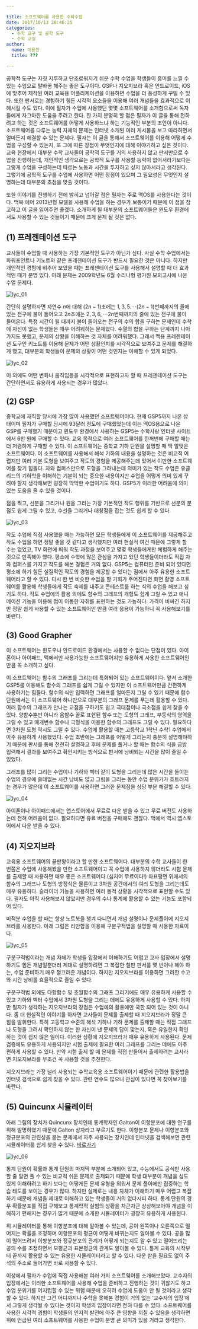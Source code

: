 ```yaml
---

title: 소프트웨어를 사용한 수학수업
date: 2017/10/13 20:46:25
categories:
  - 수학 교구 및 공학 도구
  - 수학 교실
author:
  name: 이용찬
  title: ???

---
```


공학적 도구는 자칫 지루하고 단조로워지기 쉬운 수학 수업을 학생들이 흥미를 느낄 수 있는 수업으로 탈바꿈 해주는 좋은 도구이다. GSP나 지오지브라 혹은 안드로이드, iOS에 맞추어 제작된 여러 교육용 어플리케이션을 이용하면 수업을 더 풍성하게 꾸밀 수 있다. 또한 판서로는 경험하기 힘든 시각적 요소들을 이용해 여러 개념들을 효과적으로 이해시킬 수도 있다. 이에 필자가 수업에 사용했던 몇몇 소프트웨어를 소개함으로써 독자들에게 자그마한 도움을 주려고 한다. 한 가지 분명히 할 점은 필자가 이 글을 통해 전하려고 하는 것은 소프트웨어를 어떻게 사용하느냐 하는 기능적인 부분의 조언이 아니다. 소프트웨어를 다루는 능력 자체의 문제는 인터넷 소개된 여러 게시물을 보고 따라하면서 얼마든지 해결할 수 있는 문제다. 필자는 이 글을 통해서 소프트웨어를 이용해 어떻게 수업을 구성할 수 있는지, 또 그에 따른 장점이 무엇인지에 대해 이야기하고 싶은 것이다. 교육 현장에서 대부분 수학 교사들이 공학적 도구를 거의 사용하지 않고 판서만으로 수업을 진행하는데, 개인적인 생각으로는 공학적 도구를 사용할 능력이 없어서라기보다는 그렇게 수업을 구성하는데 따르는 노동과 시간을 투자하고 싶지 않아서라고 생각된다. 그렇기에 공학적 도구를 수업에 사용하면 어떤 장점이 있으며 그 필요성은 무엇인지 설명하는데 대부분의 초점을 맞출 것이다.

또한 이야기를 진행하기 전에 밝히고 넘어갈 점은 필자는 주로 맥OS를 사용한다는 것이다. 맥북 에어 2013년형 모델을 사용해 수업을 하는 경우가 보통이기 때문에 이 점을 참고하고 이 글을 읽어주면 좋겠다. 소개하게 될 대부분의 소프트웨어들은 윈도우 환경에서도 사용할 수 있는 것들이기 때문에 크게 문제 될 것은 없다.

## (1) 프레젠테이션 도구

교사들이 수업할 때 사용하는 가장 기본적인 도구가 아닌가 싶다. 사실 수학 수업에서는 파워포인트나 키노트와 같은 프레젠테이션 도구가 반드시 필요한 것은 아니다. 하지만 개인적인 경험에 비추어 보았을 때는 프레젠테이션 도구를 사용해서 설명할 때 더 효과적인 때가 분명 있다. 아래 문제는 2009학년도 6월 수리나형 평가원 모의고사에 나온 수열 문제다.

![lyc_01](lyc_01.png)

간단히 설명하자면 자연수 $n$에 대해 $(2n-1)$초에는 $1,3,5. \cdots (2n-1)$번째까지의 줄에 있는 전구에 불이 들어오고 $2n$초에는 $2,3,6, \cdots 2n$번째까지의 줄에 있는 전구에 불이 들어온다. 특정 시간이 될 때까지 불이 들어오는 전구의 수의 합을 구하는 문제인데 수학에 자신이 없는 학생들은 매우 어려워하는 문제였다. 수열의 합을 구하는 단계까지 나아가지도 못했고, 문제의 상황을 이해하는 것 자체를 어려워했다. 그래서 맥용 프레젠테이션 도구인 키노트를 이용해 문제가 어떤 상황인지를 시각적으로 보여주고 문제를 해결하게 했고, 대부분의 학생들이 문제의 상황이 어떤 것인지는 이해할 수 있게 되었다.

![lyc_02](lyc_02.png)

이 외에도 어떤 변화나 움직임등을 시각적으로 표현하고자 할 때 프레젠테이션 도구는 간단하면서도 유용하게 사용되는 경우가 많았다.

## (2) GSP

중학교에 재직할 당시에 가장 많이 사용했던 소프트웨어이다. 현재 GSP5까지 나온 상태이며 필자가 구매할 당시에 93달러 정도에 구매했었는데 이는 맥OS용으로 나온 GSP를 구매했기 때문이고 윈도우 환경에서 사용하는 GSP5는 수학사랑 인터넷 사이트에서 6만 원에 구매할 수 있다. 교육 목적으로 여러 소프트웨어를 한꺼번에 구매할 때는 더 저렴하게 구매할 수 있다. 이 소프트웨어는 중학교 기하 단원을 설명할 때 딱 알맞은 소프트웨어다. 이 소프트웨어를 사용해서 해석 기하의 내용을 설명하는 것은 비교적 어렵지만 여러 기본 도형을 보여주고 작도의 경험을 제공해주는데 있어서 이만한 소프트웨어를 찾기 힘들다. 자와 컴퍼스만으로 도형을 그려내는데 의미가 있는 작도 수업은 유클리드의 기하학을 이해하는 기본이 되는 중요한 내용이지만 수업을 어떻게 의미 있게 꾸려야 할지 생각해보면 굉장히 막막한 수업이기도 하다. GSP5가 이러한 어려움에 의미 있는 도움을 줄 수 있을 것이다.

점을 찍고, 선분을 그리거나 원을 그리는 가장 기본적인 작도 행위를 기반으로 선분의 분점도 쉽게 그릴 수 있고, 수선을 그리거나 대칭점을 잡는 것도 쉽게 할 수 있다.

![lyc_03](lyc_03.png)

작도 수업에 직접 사용했을 때는 가능하면 모든 학생들에게 이 소프트웨어를 제공해주고 작도 수업을 하면 정말 좋을 것 같다고 생각했지만 여러 현실적 여건 때문에 그렇게 할 수는 없었고, TV 화면에 띄워 작도 과정을 보여주고 몇몇 학생들에게만 체험하게 해주는 것으로 만족해야 했다. 평소에 수학에 많은 관심을 가지고 있던 학생들이더라도 직접 자와 컴퍼스를 가지고 작도를 해본 경험은 거의 없다. GSP5는 컴퓨터만 준비 되어 있다면 평소에 하기 힘든 실질적인 작도의 경험을 제공할 수 있다는 점에서 아주 유용한 소프트웨어라고 할 수 있다. 다시 한 번 비슷한 수업을 할 기회가 주어진다면 화면 촬영 소프트웨어를 활용해 학생들에게 작도 숙제를 내주고 콘테스트를 하는 식의 수업을 해보고 싶기도 하다. 작도 수업에의 활용 외에도 함수의 그래프의 개형도 쉽게 그릴 수 있고 애니메이션 기능을 이용해 점이 이동한 자취를 표현하는 것도 가능하다. 가격이 비싸긴 하지만 정말 쉽게 사용할 수 있는 소프트웨어인 만큼 여러 응용이 가능하니 꼭 사용해보기를 바란다.

## (3) Good Grapher

이 소프트웨어는 윈도우나 안드로이드 환경에서는 사용할 수 없다는 단점이 있다. 아이폰이나 아이패드, 맥에서만 사용가능한 소프트웨어지만 유용하게 사용한 소프트웨어인 만큼 꼭 소개하고 싶다.

이 소프트웨어는 함수의 그래프를 그리는데 특화되어 있는 소프트웨어이다. 앞서 소개한 GSP5를 이용해도 함수의 그래프를 쉽게 그릴 수 있지만 이 소프트웨어만큼 간편하게 사용하기는 힘들다. 함수의 식만 입력하면 그래프를 얼마든지 그릴 수 있기 때문에 함수 단원에서는 이 소프트웨어 하나만으로 대부분의 그래프 문제를 푸는데 활용할 수 있다. 여러 함수의 그래프가 만나는 교점을 구하기도 쉽고 극대점이나 극소점을 쉽게 찾을 수 있다. 양함수뿐만 아니라 음함수 꼴로 표현된 함수 또는 도형의 그래프, 부등식의 영역을 그릴 수 있고 매개변수 함수나 극형식을 이용한 함수의 그래프도 그릴 수 있다. 필요하다면 3차원 도형 역시도 그릴 수 있다. 수업에 활용할 때는 고등학교 1학년 수학1 수업에서 아주 유용하게 사용했었다. 수업 초반에는 그래프를 어떻게 그리는지 충분히 설명해야하기 때문에 판서를 통해 천천히 설명하고 후에 문제를 풀거나 할 때는 함수의 식을 금방 입력해서 결과를 보여주고 확인시키는 방식으로 판서에 낭비되는 시간을 많이 줄일 수 있었다.

그래프를 많이 그리는 수업이나 기하와 벡터 같이 도형을 그리는데 많은 시간을 들이는 수업의 경우에 쓸데없는 시간 낭비도 많고 그림을 그리는 동안 수업 분위기가 흐트러지는 경우가 많은데 이 소프트웨어를 사용하면 그러한 문제점을 상당 부분 해결할 수 있다.

![lyc_04](lyc_04.png)

아이폰이나 아이패드에서는 앱스토어에서 무료로 다운 받을 수 있고 무료 버전도 사용하는데 전혀 어려움이 없다. 필요하다면 유료 버전을 구매해도 괜찮다. 맥에서 역시 앱스토어에서 다운 받을 수 있다.

## (4) 지오지브라

교육용 소프트웨어의 끝판왕이라고 할 만한 소프트웨어다. 대부분의 수학 교사들이 한 번쯤은 수업에 사용해봤을 만한 소프트웨어이고 꼭 수업에 사용하지 않더라도 시험 문제를 출제할 때 사용하면 매우 좋은 소프트웨어다.(심지어 무료이다!) 좌표평면 위에서의 함수의 그래프나 도형의 방정식은 물론이고 3차원 공간에서의 여러 도형을 그리는데도 매우 유용하다. 슬라이더 기능을 사용하면 여러 동적 상황을 시각적으로 표현할 수도 있다. 필자도 아직 사용해보지 않았지만 경우의 수나 통계에 활용할 수 있는 기능도 포함되어 있다.

미적분 수업을 할 때는 항상 노트북을 챙겨 다니면서 개념 설명이나 문제풀이에 지오지브라를 사용한다. 아래 그림은 리만합을 이용해 구분구적법을 설명할 때 사용한 자료이다.

![lyc_05](lyc_05.png)

구분구적법이라는 개념 자체가 학생들 입장에서 이해하기도 어렵고 교사 입장에서 설명하기도 힘든 개념일뿐더러 제대로 설명하려면 그 복잡한 칠판 판서를 몇 번이나 해야 하는, 수업 준비하기 매우 껄끄러운 개념이다. 하지만 지오지브라를 이용하면 그러한 수고와 시간 낭비를 효율적으로 줄일 수 있다.

구분구적법 외에도 다항함수 및 초월함수의 그래프 그리기에도 매우 유용하게 사용할 수 있고 기하와 벡터 수업에서 3차원 도형을 그리는 데에도 유용하게 사용할 수 있다. 하지만 필자가 생각하는 지오지브라의 장점은 수업에의 활용에만 국한 되어 있는 것이 아니다. 좀 더 현실적인 이야기를 하자면 교사들이 문제를 출제할 때 지오지브라가 정말 큰 힘을 발휘한다. 특히 고등학교 수준의 해석 기하나 기하 문제를 출제할 때는 직접 그래프나 도형을 그려서 확인하지 않는 한 자신이 낸 문제의 답이 맞는지, 혹은 유일한지 확인하는 것이 쉽지 않은 일이다. 이러한 상황에 지오지브라가 매우 유용하게 사용된다. 문제 검증에도 유용하게 사용되지만 시험 출제에 필요한 여러 그래프를 그리는 데에도 아주 편하게 사용할 수 있다. 만약 시험 출제 할 때 문제를 직접 만들어서 출제하려는 교사라면 지오지브라를 무조건 꼭 사용할 것을 추천한다.

지오지브라는 가장 널리 사용되는 수학교육용 소프트웨어이기 때문에 관련한 활용법을 인터넷 검색으로 쉽게 찾을 수 있다. 관련 연수도 많으니 관심이 있다면 꼭 찾아보기를 바란다.

## (5) Quincunx 시뮬레이터

아래 그림의 장치가 Quincunx 장치인데 통계학자인 Galton이 이항분포에 대한 연구를 위해 발명하였기 때문에 Galton 상자라고 부르기도 한다. 이항분포 문제나 이항분포와 정규분포의 관련성을 묻는 문제에서 자주 사용되는 장치인데 인터넷을 검색해보면 관련 시뮬레이터를 쉽게 찾을 수 있다. [바로가기](https://phet.colorado.edu/sims/plinko-probability/plinko-probability_ko.html)

![lyc_06](lyc_06.png)

통계 단원이 확률과 통계 단원의 마지막 부분에 소개되어 있고, 수능에서도 공식만 사용할 줄 알면 풀 수 있는 비교적 쉬운 문제로 출제되기 때문에 학생 대부분이 개념을 심도 있게 이해하려고 하기 보다는 어떻게든 문제 유형을 외워서 문제 풀이에만 집중하는 학습 태도를 보이는 경우가 많다. 하지만 실제로는 내용 자체가 이해하기 매우 어렵고 복잡하기 때문에 개념을 제대로 이해하고 있는 학생들이 거의 없다시피 하다. 통계 단원의 경우 확률분포를 직접 구해보고 통계학적 실험의 상황을 차근차근 상상해보아야 개념을 이해하기 편해지는 경우가 많기 때문에 소개한 시뮬레이터가 굉장히 유용하게 사용된다.

위 시뮬레이터를 통해 이항분포에 대해 알아볼 수 있는데, 공이 왼쪽이나 오른쪽으로 떨어지는 확률을 조정하며 이항분포의 평균이 어떻게 바뀌는지도 알아볼 수 있다. 공을 많이 떨어뜨려서 이항분포와 정규분포의 관계가 어떻게 되는지도 알 수 있고 떨어뜨리는 공의 수를 조정하면서 모평균과 표본평균의 관계도 알아볼 수 있다. 통계 교육의 시작부터 끝까지 활용할 수 있는 유용한 시뮬레이터라고 할 수 있다. 다운 받을 필요도 없이 주석의 주소로 들어가면 바로 사용할 수 있다.

이상에서 필자가 수업에 직접 사용해본 여러 가지 소프트웨어를 소개해보았다. 교수자의 입장에서는 이러한 소프트웨어를 사용해 수업을 준비하고 진행하는 것이 귀찮기도 하고 수업 분위기를 어지럽힐 수 있는 위험 때문에 오히려 수업에 도움이 안 될 것이라고 생각할 수 있다. 하지만 그건 어디까지나 수학을 못해본 경험이 거의 없는 ‘교수자의 입장’에서 그렇게 생각될 수 있다는 것이지 학생의 입장이라면 전혀 다를 수 있다. 소프트웨어를 사용한 시각적 경험이 학생들의 인지적 발전에 아주 큰 영향을 끼칠 수 있음을 생각하면 위에 언급된 여러 소프트웨어를 사용한 수업이 분명 큰 의미가 있을 거라고 생각한다.
